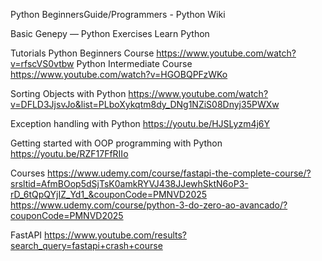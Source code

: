 Python
BeginnersGuide/Programmers - Python Wiki

Basic
Genepy — Python Exercises
Learn Python

Tutorials
Python Beginners Course
https://www.youtube.com/watch?v=rfscVS0vtbw
Python Intermediate Course
https://www.youtube.com/watch?v=HGOBQPFzWKo

Sorting Objects with Python
https://www.youtube.com/watch?v=DFLD3JjsvJo&list=PLboXykqtm8dy_DNg1NZiS08Dnyj35PWXw

Exception handling with Python
https://youtu.be/HJSLyzm4j6Y

Getting started with OOP programming with Python
https://youtu.be/RZF17FfRIIo

Courses
https://www.udemy.com/course/fastapi-the-complete-course/?srsltid=AfmBOop5dSjTsK0amkRYVJ438JJewhSktN6oP3-rD_6tQpQYjIZ_Yd1_&couponCode=PMNVD2025
https://www.udemy.com/course/python-3-do-zero-ao-avancado/?couponCode=PMNVD2025

FastAPI
https://www.youtube.com/results?search_query=fastapi+crash+course
